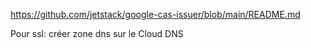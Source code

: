 https://github.com/jetstack/google-cas-issuer/blob/main/README.md


Pour ssl: créer zone dns sur le Cloud DNS